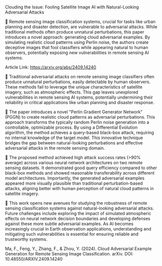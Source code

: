 Clouding the Issue: Fooling Satellite Image AI with Natural-Looking Adversarial Attacks

📌 Remote sensing image classification systems, crucial for tasks like urban planning and disaster detection, are vulnerable to adversarial attacks. While traditional methods often produce unnatural perturbations, this paper introduces a novel approach: generating cloud adversarial examples. By simulating realistic cloud patterns using Perlin noise, the authors create deceptive images that fool classifiers while appearing natural to human observers, potentially exposing new vulnerabilities in remote sensing AI systems.

Article Link: https://arxiv.org/abs/2409.14240

🔹 Traditional adversarial attacks on remote sensing image classifiers often produce unnatural perturbations, easily detectable by human observers. These methods fail to leverage the unique characteristics of satellite imagery, such as atmospheric effects. This gap leaves unexplored vulnerabilities in remote sensing AI systems, potentially undermining their reliability in critical applications like urban planning and disaster response.

🔹 The paper introduces a novel "Perlin Gradient Generator Network" (PGGN) to create realistic cloud patterns as adversarial perturbations. This approach transforms the typically random Perlin noise generation into a controllable, optimizable process. By using a Differential Evolution algorithm, the method achieves a query-based black-box attack, requiring no internal knowledge of the target model. This innovative technique bridges the gap between natural-looking perturbations and effective adversarial attacks in the remote sensing domain.

🔹 The proposed method achieved high attack success rates (>90% average) across various neural network architectures on two remote sensing datasets. It demonstrated good query efficiency compared to other black-box methods and showed reasonable transferability across different model architectures. Importantly, the generated adversarial examples appeared more visually plausible than traditional perturbation-based attacks, aligning better with human perception of natural cloud patterns in satellite imagery.

🔹 This work opens new avenues for studying the robustness of remote sensing classification systems against natural-looking adversarial attacks. Future challenges include exploring the impact of simulated atmospheric effects on neural network decision boundaries and developing defenses against these more subtle adversarial examples. As AI becomes increasingly crucial in Earth observation applications, understanding and mitigating such vulnerabilities is essential for ensuring reliable and trustworthy systems.

Ma, F., Feng, Y., Zhang, F., & Zhou, Y. (2024). Cloud Adversarial Example Generation for Remote Sensing Image Classification. arXiv. DOI: 10.48550/ARXIV.2409.14240
